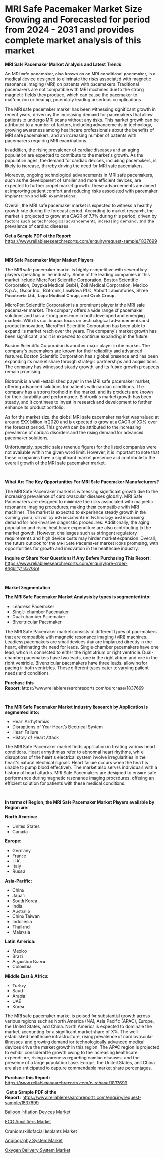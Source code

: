 <p><h1>MRI Safe Pacemaker Market Size Growing and Forecasted for period from 2024 - 2031 and provides complete market analysis of this market</h1></p><p><strong>MRI Safe Pacemaker Market Analysis and Latest Trends</strong></p>
<p><p>An MRI safe pacemaker, also known as an MRI conditional pacemaker, is a medical device designed to eliminate the risks associated with magnetic resonance imaging (MRI) on patients with pacemakers. Traditional pacemakers are not compatible with MRI machines due to the strong magnetic fields they produce, which can cause the pacemaker to malfunction or heat up, potentially leading to serious complications.</p><p>The MRI safe pacemaker market has been witnessing significant growth in recent years, driven by the increasing demand for pacemakers that allow patients to undergo MRI scans without any risks. This market growth can be attributed to a number of factors, including advancements in technology, growing awareness among healthcare professionals about the benefits of MRI safe pacemakers, and an increasing number of patients with pacemakers requiring MRI examinations.</p><p>In addition, the rising prevalence of cardiac diseases and an aging population are expected to contribute to the market's growth. As the population ages, the demand for cardiac devices, including pacemakers, is likely to increase, thereby driving the need for MRI safe pacemakers.</p><p>Moreover, ongoing technological advancements in MRI safe pacemakers, such as the development of smaller and more efficient devices, are expected to further propel market growth. These advancements are aimed at improving patient comfort and reducing risks associated with pacemaker implantation and MRI examinations.</p><p>Overall, the MRI safe pacemaker market is expected to witness a healthy growth rate during the forecast period. According to market research, the market is projected to grow at a CAGR of 7.7% during this period, driven by factors such as technological advancements, increasing demand, and the prevalence of cardiac diseases.</p></p>
<p><strong>Get a Sample PDF of the Report:&nbsp;</strong> <a href="https://www.reliableresearchreports.com/enquiry/request-sample/1837699">https://www.reliableresearchreports.com/enquiry/request-sample/1837699</a></p>
<p>&nbsp;</p>
<p><strong>MRI Safe Pacemaker Major Market Players</strong></p>
<p><p>The MRI safe pacemaker market is highly competitive with several key players operating in the industry. Some of the leading companies in this market include MicroPort Scientific Corporation, Boston Scientific Corporation, Osypka Medical GmbH, Zoll Medical Corporation, Medico S.p.A., Oscor Inc., Biotronik, LivaNova PLC, Abbott Laboratories, Shree Pacetronix Ltd., Lepu Medical Group, and Cook Group.</p><p>MicroPort Scientific Corporation is a prominent player in the MRI safe pacemaker market. The company offers a wide range of pacemaker solutions and has a strong presence in both developed and emerging markets. With its continuous focus on technological advancements and product innovation, MicroPort Scientific Corporation has been able to expand its market reach over the years. The company's market growth has been significant, and it is expected to continue expanding in the future.</p><p>Boston Scientific Corporation is another major player in the market. The company's pacemakers are known for their reliability and advanced features. Boston Scientific Corporation has a global presence and has been expanding its market share through strategic partnerships and acquisitions. The company has witnessed steady growth, and its future growth prospects remain promising.</p><p>Biotronik is a well-established player in the MRI safe pacemaker market, offering advanced solutions for patients with cardiac conditions. The company has a strong foothold in the market, and its products are known for their durability and performance. Biotronik's market growth has been steady, and it continues to invest in research and development to further enhance its product portfolio.</p><p>As for the market size, the global MRI safe pacemaker market was valued at around $XX billion in 2020 and is expected to grow at a CAGR of XX% over the forecast period. This growth can be attributed to the increasing prevalence of cardiac disorders and the rising demand for advanced pacemaker solutions.</p><p>Unfortunately, specific sales revenue figures for the listed companies were not available within the given word limit. However, it is important to note that these companies have a significant market presence and contribute to the overall growth of the MRI safe pacemaker market.</p></p>
<p>&nbsp;</p>
<p><strong>What Are The Key Opportunities For MRI Safe Pacemaker Manufacturers?</strong></p>
<p><p>The MRI Safe Pacemaker market is witnessing significant growth due to the increasing prevalence of cardiovascular diseases globally. MRI Safe Pacemakers are designed to minimize the risks associated with magnetic resonance imaging procedures, making them compatible with MRI machines. The market is expected to experience steady growth in the coming years, driven by advancements in technology and increasing demand for non-invasive diagnostic procedures. Additionally, the aging population and rising healthcare expenditure are also contributing to the market growth. However, challenges such as stringent regulatory requirements and high device costs may hinder market expansion. Overall, the future outlook for the MRI Safe Pacemaker market looks promising, with opportunities for growth and innovation in the healthcare industry.</p></p>
<p><strong>Inquire or Share Your Questions If Any Before Purchasing This Report:</strong> <a href="https://www.reliableresearchreports.com/enquiry/pre-order-enquiry/1837699">https://www.reliableresearchreports.com/enquiry/pre-order-enquiry/1837699</a></p>
<p>&nbsp;</p>
<p><strong>Market Segmentation</strong></p>
<p><strong>The MRI Safe Pacemaker Market Analysis by types is segmented into:</strong></p>
<p><ul><li>Leadless Pacemaker</li><li>Single-chamber Pacemaker</li><li>Dual-chamber Pacemaker</li><li>Biventricular Pacemaker</li></ul></p>
<p><p>The MRI Safe Pacemaker market consists of different types of pacemakers that are compatible with magnetic resonance imaging (MRI) machines. Leadless pacemakers are small devices that are implanted directly in the heart, eliminating the need for leads. Single-chamber pacemakers have one lead, which is connected to either the right atrium or right ventricle. Dual-chamber pacemakers have two leads, one in the right atrium and one in the right ventricle. Biventricular pacemakers have three leads, allowing for pacing in both ventricles. These different types cater to varying patient needs and conditions.</p></p>
<p><strong>Purchase this Report:&nbsp;</strong><a href="https://www.reliableresearchreports.com/purchase/1837699">https://www.reliableresearchreports.com/purchase/1837699</a></p>
<p>&nbsp;</p>
<p><strong>The MRI Safe Pacemaker Market Industry Research by Application is segmented into:</strong></p>
<p><ul><li>Heart Arrhythmias</li><li>Disruptions of Your Heart’s Electrical System</li><li>Heart Failure</li><li>History of Heart Attack</li></ul></p>
<p><p>The MRI Safe Pacemaker market finds application in treating various heart conditions. Heart arrhythmias refer to abnormal heart rhythms, while disruptions of the heart's electrical system involve irregularities in the heart's natural electrical signals. Heart failure occurs when the heart is unable to pump blood effectively. The market also serves individuals with a history of heart attacks. MRI Safe Pacemakers are designed to ensure safe performance during magnetic resonance imaging procedures, offering an efficient solution for patients with these medical conditions.</p></p>
<p>&nbsp;</p>
<p><strong>In terms of Region, the MRI Safe Pacemaker Market Players available by Region are:</strong></p>
<p>
    <p> <strong> North America: </strong>
        <ul>
            <li>United States</li>
            <li>Canada</li>
        </ul>
        </p> 
    <p> <strong> Europe: </strong>
        <ul>
            <li>Germany</li>
            <li>France</li>
            <li>U.K.</li>
            <li>Italy</li>
            <li>Russia</li>
        </ul>
        </p> 
    <p> <strong> Asia-Pacific: </strong>
        <ul>
            <li>China</li>
            <li>Japan</li>
            <li>South Korea</li>
            <li>India</li>
            <li>Australia</li>
            <li>China Taiwan</li>
            <li>Indonesia</li>
            <li>Thailand</li>
            <li>Malaysia</li>
        </ul>
        </p> 
    <p> <strong> Latin America: </strong>
        <ul>
            <li>Mexico</li>
            <li>Brazil</li>
            <li>Argentina Korea</li>
            <li>Colombia</li>
        </ul>
        </p> 
    <p> <strong> Middle East & Africa: </strong>
        <ul>
            <li>Turkey</li>
            <li>Saudi</li>
            <li>Arabia</li>
            <li>UAE</li>
            <li>Korea</li>
        </ul>
    </p>
    </p>
<p><p>The MRI safe pacemaker market is poised for substantial growth across various regions such as North America (NA), Asia Pacific (APAC), Europe, the United States, and China. North America is expected to dominate the market, accounting for a significant market share of X%. The well-established healthcare infrastructure, rising prevalence of cardiovascular illnesses, and growing demand for technologically advanced medical devices drive the market growth in this region. The APAC region is projected to exhibit considerable growth owing to the increasing healthcare expenditure, rising awareness regarding cardiac diseases, and the presence of a large population base. Europe, the United States, and China are also anticipated to capture commendable market share percentages.</p></p>
<p><strong>Purchase this Report: </strong><a href="https://www.reliableresearchreports.com/purchase/1837699">https://www.reliableresearchreports.com/purchase/1837699</a></p>
<p>&nbsp;<strong>Get a Sample PDF of the Report:&nbsp;&nbsp;</strong><a href="https://www.reliableresearchreports.com/enquiry/request-sample/1837699">https://www.reliableresearchreports.com/enquiry/request-sample/1837699</a></p>
<p><strong></strong></p>
<p><p><a href="https://github.com/johnbach50/Market-Research-Report-List-1/blob/main/balloon-inflation-devices-market.md">Balloon Inflation Devices Market</a></p><p><a href="https://github.com/kosella/Market-Research-Report-List-1/blob/main/ecg-amplifiers-market.md">ECG Amplifiers Market</a></p><p><a href="https://github.com/jsmusil/Market-Research-Report-List-1/blob/main/craniomaxillofacial-implants-market.md">Craniomaxillofacial Implants Market</a></p><p><a href="https://github.com/redneck06/Market-Research-Report-List-1/blob/main/angiography-system-market.md">Angiography System Market</a></p><p><a href="https://github.com/bobicer/Market-Research-Report-List-1/blob/main/oxygen-delivery-system-market.md">Oxygen Delivery System Market</a></p></p>